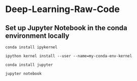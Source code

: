# Deep-Learning-Raw-Code


## Set up Jupyter Notebook in the conda environment locally
`conda install ipykernel`

`ipython kernel install --user --name=my-conda-env-kernel`

`conda install jupyter`

`jupyter notebook`


